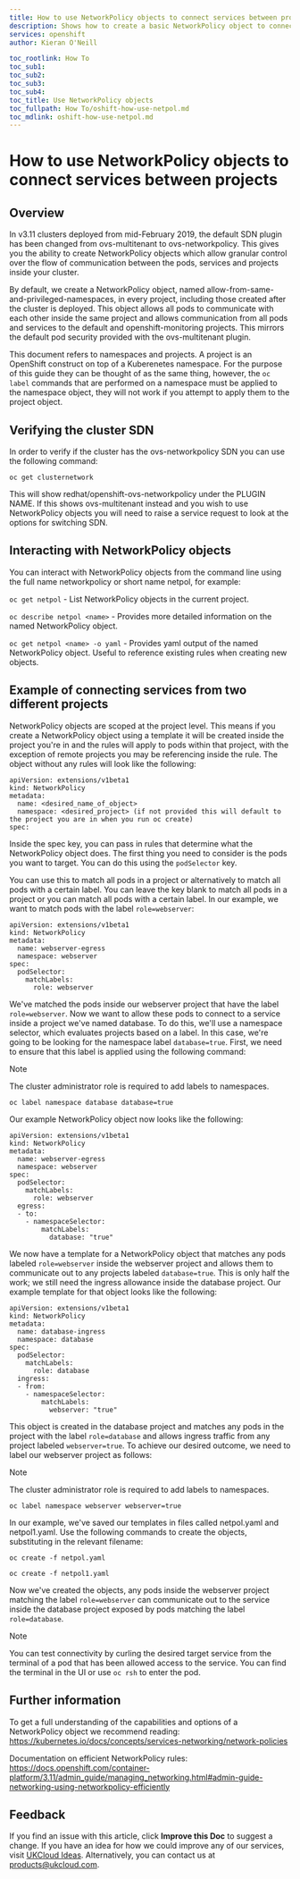 ```yaml
---
title: How to use NetworkPolicy objects to connect services between projects | UKCloud Ltd
description: Shows how to create a basic NetworkPolicy object to connect services in two projects
services: openshift
author: Kieran O'Neill

toc_rootlink: How To
toc_sub1: 
toc_sub2:
toc_sub3:
toc_sub4:
toc_title: Use NetworkPolicy objects
toc_fullpath: How To/oshift-how-use-netpol.md
toc_mdlink: oshift-how-use-netpol.md
---
```


# How to use NetworkPolicy objects to connect services between projects

## Overview

In v3.11 clusters deployed from mid-February 2019, the default SDN plugin has been changed from ovs-multitenant to ovs-networkpolicy. This gives you the ability to create NetworkPolicy objects which allow granular control over the flow of communication between the pods, services and projects inside your cluster. 

By default, we create a NetworkPolicy object, named allow-from-same-and-privileged-namespaces, in every project, including those created after the cluster is deployed. This object allows all pods to communicate with each other inside the same project and allows communication from all pods and services to the default and openshift-monitoring projects. This mirrors the default pod security provided with the ovs-multitenant plugin.

This document refers to namespaces and projects. A project is an OpenShift construct on top of a Kuberenetes namespace. For the purpose of this guide they can be thought of as the same thing, however, the `oc label` commands that are performed on a namespace must be applied to the namespace object, they will not work if you attempt to apply them to the project object.

## Verifying the cluster SDN

In order to verify if the cluster has the ovs-networkpolicy SDN you can use the following command:

```oc get clusternetwork```

This will show redhat/openshift-ovs-networkpolicy under the PLUGIN NAME. If this shows ovs-multitenant instead and you wish to use NetworkPolicy objects you will need to raise a service request to look at the options for switching SDN.

## Interacting with NetworkPolicy objects

You can interact with NetworkPolicy objects from the command line using the full name networkpolicy or short name netpol, for example:

`oc get netpol` - List NetworkPolicy objects in the current project.

`oc describe netpol <name>` - Provides more detailed information on the named NetworkPolicy object.

`oc get netpol <name> -o yaml` - Provides yaml output of the named NetworkPolicy object. Useful to reference existing rules when creating new objects.

## Example of connecting services from two different projects

NetworkPolicy objects are scoped at the project level. This means if you create a NetworkPolicy object using a template it will be created inside the project you're in and the rules will apply to pods within that project, with the exception of remote projects you may be referencing inside the rule. The object without any rules will look like the following:

```
apiVersion: extensions/v1beta1
kind: NetworkPolicy
metadata:
  name: <desired_name_of_object>
  namespace: <desired_project> (if not provided this will default to the project you are in when you run oc create)
spec:
```

Inside the spec key, you can pass in rules that determine what the NetworkPolicy object does. The first thing you need to consider is the pods you want to target. You can do this using the `podSelector` key.

You can use this to match all pods in a project or alternatively to match all pods with a certain label. You can leave the key blank to match all pods in a project or you can match all pods with a certain label. In our example, we want to match pods with the label `role=webserver`:

```
apiVersion: extensions/v1beta1
kind: NetworkPolicy
metadata:
  name: webserver-egress 
  namespace: webserver
spec:
  podSelector:
    matchLabels:
      role: webserver
```

We've matched the pods inside our webserver project that have the label `role=webserver`. Now we want to allow these pods to connect to a service inside a project we've named database. To do this, we'll use a namespace selector, which evaluates projects based on a label. In this case, we're going to be looking for the namespace label `database=true`. First, we need to ensure that this label is applied using the following command:

> [!NOTE]
> The cluster administrator role is required to add labels to namespaces.

``` oc label namespace database database=true ```

Our example NetworkPolicy object now looks like the following:

```
apiVersion: extensions/v1beta1
kind: NetworkPolicy
metadata:
  name: webserver-egress
  namespace: webserver
spec:
  podSelector:
    matchLabels:
      role: webserver
  egress:
  - to:
    - namespaceSelector:
        matchLabels:
          database: "true"
```

We now have a template for a NetworkPolicy object that matches any pods labeled `role=webserver` inside the webserver project and allows them to communicate out to any projects labeled `database=true`. This is only half the work; we still need the ingress allowance inside the database project. Our example template for that object looks like the following:

```
apiVersion: extensions/v1beta1
kind: NetworkPolicy
metadata:
  name: database-ingress
  namespace: database
spec:
  podSelector:
    matchLabels:
      role: database
  ingress:
  - from:
    - namespaceSelector:
        matchLabels:
          webserver: "true"
```

This object is created in the database project and matches any pods in the project with the label `role=database` and allows ingress traffic from any project labeled `webserver=true`. To achieve our desired outcome, we need to label our webserver project as follows:

> [!NOTE]
> The cluster administrator role is required to add labels to namespaces.

``` oc label namespace webserver webserver=true ```

In our example, we've saved our templates in files called netpol.yaml and netpol1.yaml. Use the following commands to create the objects, substituting in the relevant filename:

``` oc create -f netpol.yaml ```

``` oc create -f netpol1.yaml ```

Now we've created the objects, any pods inside the webserver project matching the label `role=webserver` can communicate out to the service inside the database project exposed by pods matching the label `role=database`.

> [!NOTE]
> You can test connectivity by curling the desired target service from the terminal of a pod that has been allowed access to the service. You can find the terminal in the UI or use `oc rsh` to enter the pod.

## Further information

To get a full understanding of the capabilities and options of a NetworkPolicy object we recommend reading: <https://kubernetes.io/docs/concepts/services-networking/network-policies>

Documentation on efficient NetworkPolicy rules: <https://docs.openshift.com/container-platform/3.11/admin_guide/managing_networking.html#admin-guide-networking-using-networkpolicy-efficiently>

## Feedback

If you find an issue with this article, click **Improve this Doc** to suggest a change. If you have an idea for how we could improve any of our services, visit [UKCloud Ideas](https://ideas.ukcloud.com). Alternatively, you can contact us at <products@ukcloud.com>.
